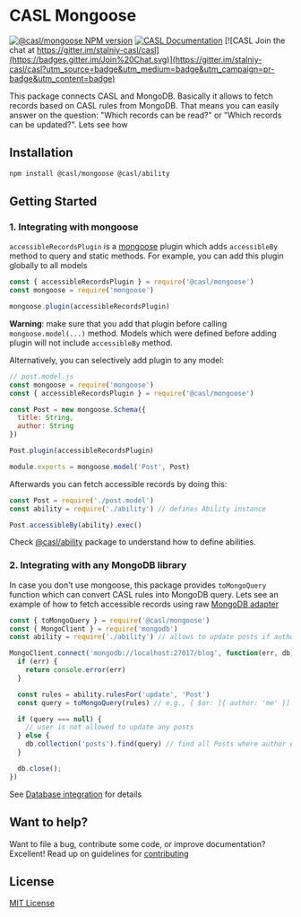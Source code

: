 # CASL Mongoose

[![@casl/mongoose NPM version](https://badge.fury.io/js/%40casl%2Fmongoose.svg)](https://badge.fury.io/js/%40casl%2Fmongoose)
[![CASL Documentation](https://img.shields.io/badge/documentation-available-brightgreen.svg)](https://stalniy.github.io/casl/)
[![CASL Join the chat at https://gitter.im/stalniy-casl/casl](https://badges.gitter.im/Join%20Chat.svg)](https://gitter.im/stalniy-casl/casl?utm_source=badge&utm_medium=badge&utm_campaign=pr-badge&utm_content=badge)

This package connects CASL and MongoDB. Basically it allows to fetch records based on CASL rules from MongoDB. That means you can easily answer on the question: "Which records can be read?" or "Which records can be updated?". Lets see how

## Installation

```sh
npm install @casl/mongoose @casl/ability
```

## Getting Started

### 1. Integrating with mongoose

`accessibleRecordsPlugin` is a [mongoose][mongoose] plugin which adds `accessibleBy` method to query and static methods. For example, you can add this plugin globally to all models

```js
const { accessibleRecordsPlugin } = require('@casl/mongoose')
const mongoose = require('mongoose')

mongoose.plugin(accessibleRecordsPlugin)
```

**Warning**: make sure that you add that plugin before calling `mongoose.model(...)` method. Models which were defined before adding plugin will not include `accessibleBy` method.

Alternatively, you can selectively add plugin to any model:

```js
// post.model.js
const mongoose = require('mongoose')
const { accessibleRecordsPlugin } = require('@casl/mongoose')

const Post = new mongoose.Schema({
  title: String,
  author: String
})

Post.plugin(accessibleRecordsPlugin)

module.exports = mongoose.model('Post', Post)
```

Afterwards you can fetch accessible records by doing this:

```js
const Post = require('./post.model')
const ability = require('./ability') // defines Ability instance

Post.accessibleBy(ability).exec()
```

Check [@casl/ability](/packages/casl-ability) package to understand how to define abilities.

### 2. Integrating with any MongoDB library

In case you don't use mongoose, this package provides `toMongoQuery` function which can convert CASL rules into MongoDB query. Lets see an example of how to fetch accessible records using raw [MongoDB adapter][mongo-adapter]

```js
const { toMongoQuery } = require('@casl/mongoose')
const { MongoClient } = require('mongodb')
const ability = require('./ability') // allows to update posts if author equals "me"

MongoClient.connect('mongodb://localhost:27017/blog', function(err, db) {
  if (err) {
    return console.error(err)
  }

  const rules = ability.rulesFor('update', 'Post')
  const query = toMongoQuery(rules) // e.g., { $or: [{ author: 'me' }] }

  if (query === null) {
    // user is not allowed to update any posts
  } else {
    db.collection('posts').find(query) // find all Posts where author equals 'me'
  }

  db.close();
})
```

See [Database integration][database-integration] for details

## Want to help?

Want to file a bug, contribute some code, or improve documentation? Excellent! Read up on guidelines for [contributing][contributing]

## License

[MIT License](http://www.opensource.org/licenses/MIT)

[contributing]: /CONTRIBUTING.md
[mongoose]: http://mongoosejs.com/
[mongo-adapter]: https://mongodb.github.io/node-mongodb-native/
[database-integration]: https://stalniy.github.io/casl/abilities/database/integration/2017/07/22/database-integration.html
